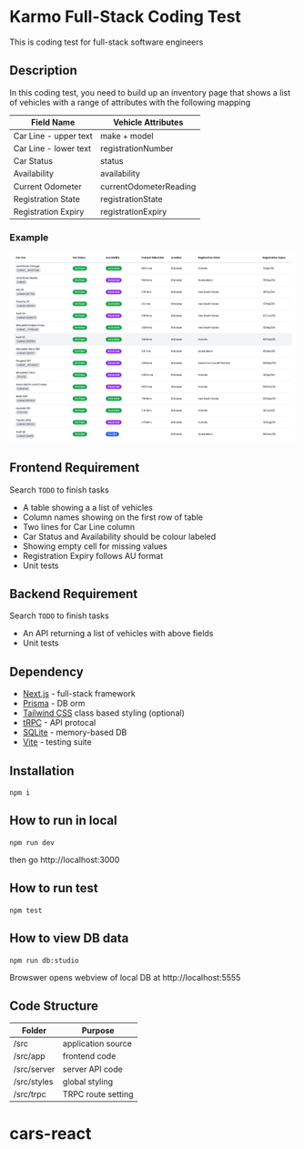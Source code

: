 # Karmo Full-Stack Coding Test

This is coding test for full-stack software engineers

## Description
In this coding test, you need to build up an inventory page that shows a list of vehicles with a range of attributes with the following mapping

| Field Name | Vehicle Attributes |
| ----- | ---- |
| Car Line - upper text | make + model |
| Car Line - lower text | registrationNumber |
| Car Status | status |
| Availability | availability |
| Current Odometer | currentOdometerReading |
| Registration State | registrationState |
| Registration Expiry | registrationExpiry |

### Example 
![example](./assets/readme/inventory-page-sample.png)


## Frontend Requirement
Search `TODO` to finish tasks
- A table showing a a list of vehicles
- Column names showing on the first row of table
- Two lines for Car Line column
- Car Status and Availability should be colour labeled
- Showing empty cell for missing values
- Registration Expiry follows AU format
- Unit tests


## Backend Requirement
Search `TODO` to finish tasks
- An API returning a list of vehicles with above fields
- Unit tests


## Dependency
- [Next.js](https://nextjs.org) - full-stack framework
- [Prisma](https://prisma.io) - DB orm
- [Tailwind CSS](https://tailwindcss.com) class based styling (optional)
- [tRPC](https://trpc.io) - API protocal
- [SQLite](https://www.sqlite.org/) - memory-based DB
- [Vite](https://vitest.dev/) - testing suite

## Installation
```
npm i
```

## How to run in local
```
npm run dev
```

then go http://localhost:3000


## How to run test
```
npm test
```

## How to view DB data
```
npm run db:studio
```
Browswer opens webview of local DB at http://localhost:5555


## Code Structure

| Folder | Purpose |
| ----- | ---- |
| /src | application source |
| /src/app | frontend code |
| /src/server | server API code |
| /src/styles | global styling |
| /src/trpc | TRPC route setting |
# cars-react
